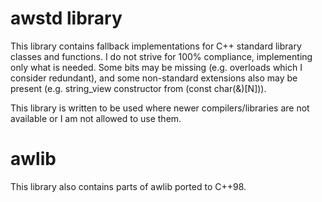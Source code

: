 # awstd library

This library contains fallback implementations for C++ standard library classes and functions.
I do not strive for 100% compliance, implementing only what is needed. Some bits may be missing 
(e.g. overloads which I consider redundant), and some non-standard extensions also may be present
(e.g. string\_view constructor from (const char(&)[N])).

This library is written to be used where newer compilers/libraries are not available or I am not allowed to use them.

# awlib

This library also contains parts of awlib ported to C++98.
